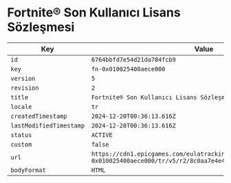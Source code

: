# Fortnite® Son Kullanıcı Lisans Sözleşmesi

| Key | Value |
| --- | ----- |
| `id` | `6764bbfd7e54d21da784fcb9` |
| `key` | `fn-0x010025400aece000` |
| `version` | `5` |
| `revision` | `2` |
| `title` | `Fortnite® Son Kullanıcı Lisans Sözleşmesi` |
| `locale` | `tr` |
| `createdTimestamp` | `2024-12-20T00:36:13.616Z` |
| `lastModifiedTimestamp` | `2024-12-20T00:36:13.616Z` |
| `status` | `ACTIVE` |
| `custom` | `false` |
| `url` | `https://cdn1.epicgames.com/eulatracking-download/fn-0x010025400aece000/tr/v5/r2/8c0aa7e4e460c3d3e24b4a4d2547cfcd.pdf` |
| `bodyFormat` | `HTML` |
